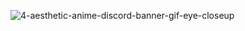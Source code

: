 ![4-aesthetic-anime-discord-banner-gif-eye-closeup](https://user-images.githubusercontent.com/118388835/235245259-2ac3ce3a-3053-4741-946f-4594cbf3e90c.gif)

